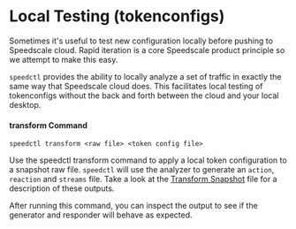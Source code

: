 # Local Testing (tokenconfigs)

Sometimes it's useful to test new configuration locally before pushing to Speedscale cloud. Rapid iteration is a core Speedscale product principle so we attempt to make this easy.

`speedctl` provides the ability to locally analyze a set of traffic in exactly the same way that Speedscale cloud does. This facilitates local testing of tokenconfigs without the back and forth between the cloud and your local desktop.

#### transform Command

```
speedctl transform <raw file> <token config file>
```

Use the speedctl transform command to apply a local token configuration to a snapshot raw file. `speedctl` will use the analyzer to generate an `action`, `reaction` and `streams` file. Take a look at the [Transform Snapshot](../../analyze/transform-snapshot.md) file for a description of these outputs.

After running this command, you can inspect the output to see if the generator and responder will behave as expected.
